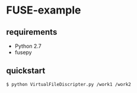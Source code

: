 # FUSE-example

## requirements

- Python 2.7
- fusepy

## quickstart

```
$ python VirtualFileDiscripter.py /work1 /work2
```
